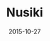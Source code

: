 ---
layout: site
title: "Nusiki"
date: 2015-10-27
categories: [community]
version: 1.5.8
major: 1
minor: 5
patch: 8
slug: nusiki
link: http://www.nusiki.com/#/
permalink: /sites/:slug
---